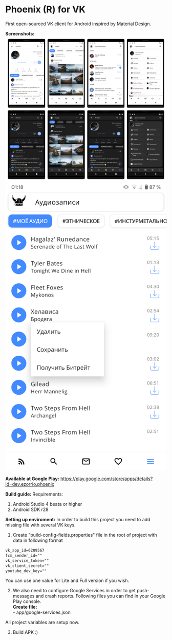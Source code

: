 # Phoenix (R) for VK
First open-sourced VK client for Android inspired by Material Design.

<b>Screenshots:</b>
<img src="Screenshots.jpg"/>
<img src="Screenshot_20200301-011809.png"/>

<b>Available at Google Play:</b> https://play.google.com/store/apps/details?id=dev.ezorrio.phoenix <br>

<b>Build guide:</b>
Requirements:
  1) Android Studio 4 beata or higher
  2) Android SDK r28
  
<b>Setting up enviroment:</b>
In order to build this project you need to add missing file with several VK keys.

  1) Create "build-config-fields.properties" file in the root of project with data in following format

```
vk_app_id=6209567
fcm_sender_id=""
vk_service_token=""
vk_client_secret=""
youtube_dev_key=""
```

You can use one value for Lite and Full version if you wish.

  2) We also need to configure Google Services in order to get push-messages and crash reports. Following files you can find in your Google Play console.<br>
  <b>Create file:</b><br>
    - app/google-services.json

  All project variables are setup now.

  3) Build APK :)
